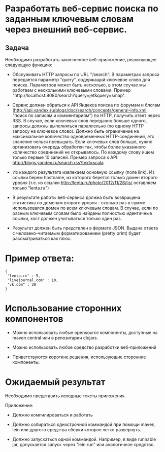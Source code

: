 # Разработать веб-сервис поиска по заданным ключевым словам через внешний веб-сервис.

## Задача

Необходимо разработать законченное веб-приложение, реализующее следующую функцию:

- Обслуживать HTTP запросы по URL "/search". В параметрах запроса передается параметр "query",
содержащий ключевое слово для поиска. Параметров может быть несколько, в этом случае мы работаем с несколькими
ключевыми словами. Пример "http://localhost:8080/search?query=jet&query=smap".

- Сервис должен обраться к API Яндекса поиска по форумам и блогам
(http://api.yandex.ru/blogs/doc/search/concepts/general-info.xml, "поиск по записям и комментариям") по HTTP,
получить ответ через RSS. В случае, если ключевых слов переданно больше одного, запросы должны выполняться
параллельно (по одному HTTP запросу на ключевое слово). Должно быть ограничение на максимальное количество
одновременных HTTP-соединений, это значение нельзя превышать. Если ключевых слов больше, нужно организовать
очередь обработки так, чтобы более указанного количество соединений не открывалось. По каждому слову ищем только
первые 10 записей. Пример запроса к API: http://blogs.yandex.ru/search.rss?text=scala

- Из каждого результата извлекаем основную ссылку (поле link). Из ссылки берем hostname, из которого берется
только домен второго уровня (т.е. из ссылки http://lenta.ru/photo/2012/11/28/lis/ оставляем только "lenta.ru")

- В результате работы веб-сервиса должна быть возвращена статистика по доменам второго уровня - сколько раз в сумме
использовался домен по всем ключевым словам. В случае, если по разным ключевым словам было найдены полностью
идентичные ссылки, хост должен учитываться только один раз.

- Результат должен быть предствлен в формате JSON. Выдача ответа с человеко-читаемым форматированием
(pretty print) будет рассматриваться как плюс.


# Пример ответа:

```
{
 "lenta.ru" : 5,
 "livejournal.com" : 10,
 "vk.com" : 20
}
```

# Использование сторонних компонентов

- Можно использовать любые opensource компоненты, доступные на maven central или в репозитарии clojars.

- Можно использовать любое средство разработки веб-приложений

- Приветствуются короткие решения, использующие сторонние компоненты.

# Ожидаемый результат

Необходимо представить исходные тексты приложения.

Приложение:

- Должно компилироваться и работать

- Должно собираться однострочной коммандой при помощи maven, lein или другого средства сборки
которое легко развернуть.

- Должно запускаться одной коммандой. Например, в виде runnable jar, допускается запуск через
"lein run" или аналогичное средство.
